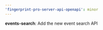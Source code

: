 ```yaml
---
'fingerprint-pro-server-api-openapi': minor
---
```


**events-search**: Add the new event search API
